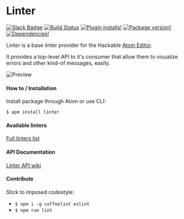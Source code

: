 Linter
======

[![Slack Badge](https://img.shields.io/badge/chat-atom.io%20slack-blue.svg?style=flat-square)](http://atom-slack.herokuapp.com/)
[![Build Status](https://img.shields.io/travis/AtomLinter/Linter.svg?style=flat-square)](https://travis-ci.org/AtomLinter/Linter)
[![Plugin installs!](https://img.shields.io/apm/dm/linter.svg?style=flat-square)](https://atom.io/packages/linter)
[![Package version!](https://img.shields.io/apm/v/linter.svg?style=flat-square)](https://atom.io/packages/linter)
[![Dependencies!](https://img.shields.io/david/AtomLinter/Linter.svg?style=flat-square)](https://david-dm.org/AtomLinter/linter)

Linter is a base linter provider for the Hackable [Atom Editor](http://atom.io).

It provides a top-level API to it's consumer that allow them to visualize errors and other kind-of messages, easily.


![Preview](http://g.recordit.co/13RfmirPz2.gif)

#### How to / Installation

Install package through Atom or use CLI:

```
$ apm install linter
```

#### Available linters

[Full linters list](http://atomlinter.github.io/)

#### API Documentation

[Linter API wiki](https://github.com/AtomLinter/Linter/wiki/Linter-API)

#### Contribute

Stick to imposed codestyle:

* `$ npm i -g coffeelint eslint`
* `$ npm run lint`
